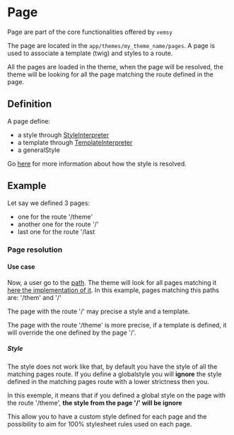 # Page

Page are part of the core functionalities offered by `vemsy`

The page are located in the `app/themes/my_theme_name/pages`.
A page is used to associate a template (twig) and styles to a route.

All the pages are loaded in the theme, when the page will be resolved, the theme will be looking for all the page matching the route defined in the page.

## Definition

A page define:

- a style through [StyleInterpreter](https://github.com/jadok/vemsy/blob/master/core/interpreters/style.ts)
- a template through [TemplateInterpreter](https://github.com/jadok/vemsy/blob/master/core/interpreters/template.ts)
- a generalStyle

Go [here](/#Style) for more information about how the style is resolved.

## Example

Let say we defined 3 pages:

- one for the route '/theme'
- another one for the route '/'
- last one for the route '/last

### Page resolution

#### Use case

Now, a user go to the [path](http://localhost:9999/theme/page).
The theme will look for all pages matching it [here the implementation of it](https://github.com/jadok/vemsy/blob/master/core/utils/route-like-page.ts).
In this example, pages matching this paths are: '/them' and '/'

The page with the route '/' may precise a style and a template.

The page with the route '/theme' is more precise, if a template is defined, it will override the one defined by the page '/'.

##### Style

The style does not work like that, by default you have the style of all the matching pages route.
If you define a globalstyle you will **ignore** the style defined in the matching pages route with a lower strictness then you.

In this exemple, it means that if you defined a global style on the page with the route '/theme', **the style from the page '/' will be ignore**

This allow you to have a custom style defined for each page and the possibility to aim for 100% stylesheet rules used on each page.

